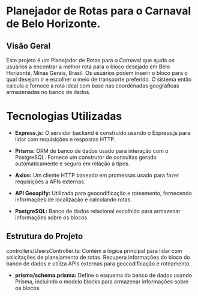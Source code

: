 # Planejador de Rotas para o Carnaval de Belo Horizonte.

## Visão Geral

Este projeto é um Planejador de Rotas para o Carnaval que ajuda os usuários a encontrar a melhor rota para o bloco desejado em Belo Horizonte, Minas Gerais, Brasil. Os usuários podem inserir o bloco para o qual desejam ir e escolher o meio de transporte preferido. O sistema então calcula e fornece a rota ideal com base nas coordenadas geográficas armazenadas no banco de dados.

# Tecnologias Utilizadas

- **Express.js:** O servidor backend é construído usando o Express.js para lidar com requisições e respostas HTTP.

- **Prisma:** ORM de banco de dados usado para interação com o PostgreSQL. Fornece um construtor de consultas gerado automaticamente e seguro em relação a tipos.
- **Axios:** Um cliente HTTP baseado em promessas usado para fazer requisições a APIs externas.

- **API Geoapify:** Utilizada para geocodificação e roteamento, fornecendo informações de localização e calculando rotas.

- **PostgreSQL:** Banco de dados relacional escolhido para armazenar informações sobre os blocos.

## Estrutura do Projeto

controllers/UsersController.ts: Contém a lógica principal para lidar com solicitações de planejamento de rotas. Recupera informações do bloco do banco de dados e utiliza APIs externas para geocodificação e roteamento.

- **prisma/schema.prisma:** Define o esquema do banco de dados usando Prisma, incluindo o modelo blocks para armazenar informações sobre os blocos.
